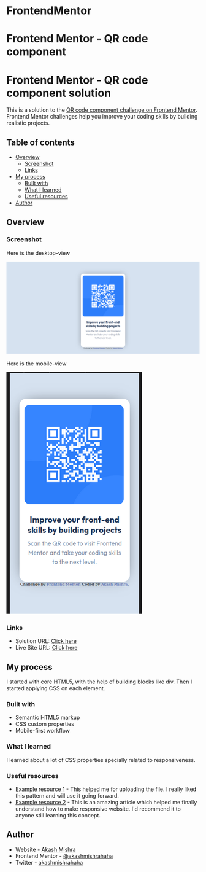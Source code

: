 # FrontendMentor

# Frontend Mentor - QR code component

# Frontend Mentor - QR code component solution

This is a solution to the [QR code component challenge on Frontend Mentor](https://www.frontendmentor.io/challenges/qr-code-component-iux_sIO_H). Frontend Mentor challenges help you improve your coding skills by building realistic projects.

## Table of contents

- [Overview](#overview)
  - [Screenshot](#screenshot)
  - [Links](#links)
- [My process](#my-process)
  - [Built with](#built-with)
  - [What I learned](#what-i-learned)
  - [Useful resources](#useful-resources)
- [Author](#author)

## Overview

### Screenshot

Here is the desktop-view

![](./images/desktop-view.png)

Here is the mobile-view

![](./images/mobile-view.png)

### Links

- Solution URL: [Click here](https://github.com/akashmishrahaha/FrontendMentor.git)
- Live Site URL: [Click here](https://your-live-site-url.com)

## My process

I started with core HTML5, with the help of building blocks like div. Then I started applying CSS on each element.

### Built with

- Semantic HTML5 markup
- CSS custom properties
- Mobile-first workflow

### What I learned

I learned about a lot of CSS properties specially related to responsiveness.

### Useful resources

- [Example resource 1](https://www.frontendmentor.io/learning-paths/getting-started-on-frontend-mentor-XJhRWRREZd/steps/66368e8b20fb35b1b6be852e/article/read) - This helped me for uploading the file. I really liked this pattern and will use it going forward.
- [Example resource 2](https://web.dev/learn/design) - This is an amazing article which helped me finally understand how to make responsive website. I'd recommend it to anyone still learning this concept.

## Author

- Website - [Akash Mishra](https://www.linkedin.com/in/akashmishrahaha/)
- Frontend Mentor - [@akashmishrahaha](https://www.frontendmentor.io/profile/akashmishrahaha)
- Twitter - [akashmishrahaha](https://twitter.com/akashmishrahaha)
